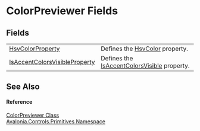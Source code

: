 # ColorPreviewer Fields




## Fields
<table>
<tr>
<td><a href="F_Avalonia_Controls_Primitives_ColorPreviewer_HsvColorProperty">HsvColorProperty</a></td>
<td>Defines the <a href="P_Avalonia_Controls_Primitives_ColorPreviewer_HsvColor">HsvColor</a> property.</td>
</tr>
<tr>
<td><a href="F_Avalonia_Controls_Primitives_ColorPreviewer_IsAccentColorsVisibleProperty">IsAccentColorsVisibleProperty</a></td>
<td>Defines the <a href="P_Avalonia_Controls_Primitives_ColorPreviewer_IsAccentColorsVisible">IsAccentColorsVisible</a> property.</td>
</tr>
</table>

## See Also


#### Reference
<a href="T_Avalonia_Controls_Primitives_ColorPreviewer">ColorPreviewer Class</a>  
<a href="N_Avalonia_Controls_Primitives">Avalonia.Controls.Primitives Namespace</a>  

